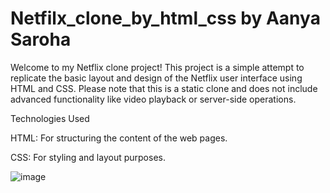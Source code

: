 # Netfilx_clone_by_html_css by Aanya Saroha

Welcome to my Netflix clone project! This project is a simple attempt to replicate the basic layout and design of the Netflix user interface using HTML and CSS. Please note that this is a static clone and does not include advanced functionality like video playback or server-side operations.

Technologies Used

HTML: For structuring the content of the web pages.

CSS: For styling and layout purposes.


![image](https://github.com/AanyaSaroha/Netfilx_Clone/assets/139048562/0be5cbe0-a0a1-4f57-a513-bda1db67924a)
